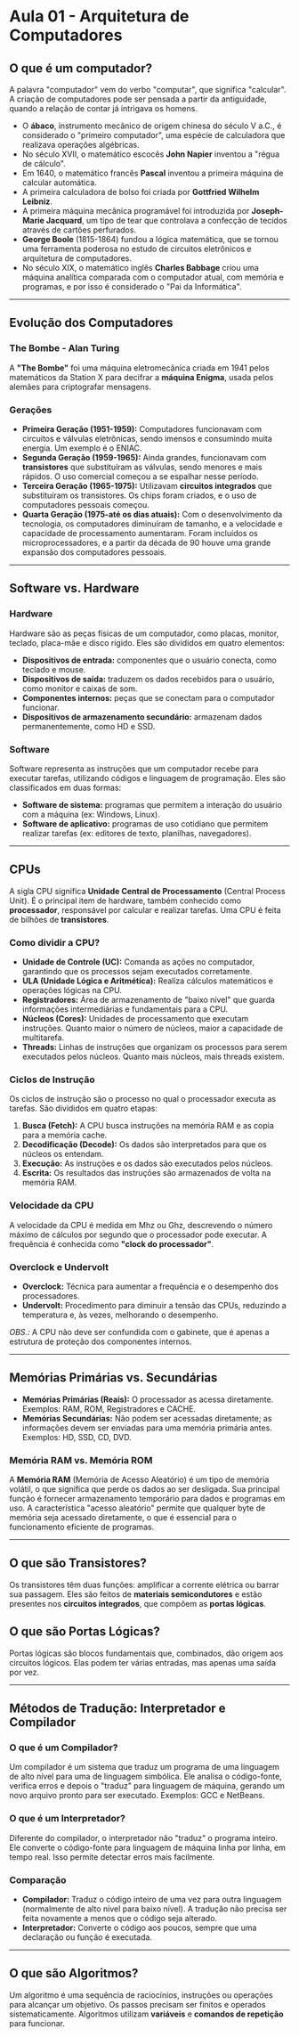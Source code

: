 # Aula 01 - Arquitetura de Computadores

## O que é um computador?
A palavra "computador" vem do verbo "computar", que significa "calcular". A criação de computadores pode ser pensada a partir da antiguidade, quando a relação de contar já intrigava os homens.

* O **ábaco**, instrumento mecânico de origem chinesa do século V a.C., é considerado o "primeiro computador", uma espécie de calculadora que realizava operações algébricas.
* No século XVII, o matemático escocês **John Napier** inventou a "régua de cálculo".
* Em 1640, o matemático francês **Pascal** inventou a primeira máquina de calcular automática.
* A primeira calculadora de bolso foi criada por **Gottfried Wilhelm Leibniz**.
* A primeira máquina mecânica programável foi introduzida por **Joseph-Marie Jacquard**, um tipo de tear que controlava a confecção de tecidos através de cartões perfurados.
* **George Boole** (1815-1864) fundou a lógica matemática, que se tornou uma ferramenta poderosa no estudo de circuitos eletrônicos e arquitetura de computadores.
* No século XIX, o matemático inglês **Charles Babbage** criou uma máquina analítica comparada com o computador atual, com memória e programas, e por isso é considerado o "Pai da Informática".

---

## Evolução dos Computadores

### The Bombe - Alan Turing
A **"The Bombe"** foi uma máquina eletromecânica criada em 1941 pelos matemáticos da Station X para decifrar a **máquina Enigma**, usada pelos alemães para criptografar mensagens.

### Gerações
* **Primeira Geração (1951-1959):** Computadores funcionavam com circuitos e válvulas eletrônicas, sendo imensos e consumindo muita energia. Um exemplo é o ENIAC.
* **Segunda Geração (1959-1965):** Ainda grandes, funcionavam com **transistores** que substituíram as válvulas, sendo menores e mais rápidos. O uso comercial começou a se espalhar nesse período.
* **Terceira Geração (1965-1975):** Utilizavam **circuitos integrados** que substituíram os transistores. Os chips foram criados, e o uso de computadores pessoais começou.
* **Quarta Geração (1975-até os dias atuais):** Com o desenvolvimento da tecnologia, os computadores diminuíram de tamanho, e a velocidade e capacidade de processamento aumentaram. Foram incluídos os microprocessadores, e a partir da década de 90 houve uma grande expansão dos computadores pessoais.

---

## Software vs. Hardware

### Hardware
Hardware são as peças físicas de um computador, como placas, monitor, teclado, placa-mãe e disco rígido. Eles são divididos em quatro elementos:
* **Dispositivos de entrada:** componentes que o usuário conecta, como teclado e mouse.
* **Dispositivos de saída:** traduzem os dados recebidos para o usuário, como monitor e caixas de som.
* **Componentes internos:** peças que se conectam para o computador funcionar.
* **Dispositivos de armazenamento secundário:** armazenam dados permanentemente, como HD e SSD.

### Software
Software representa as instruções que um computador recebe para executar tarefas, utilizando códigos e linguagem de programação. Eles são classificados em duas formas:
* **Software de sistema:** programas que permitem a interação do usuário com a máquina (ex: Windows, Linux).
* **Software de aplicativo:** programas de uso cotidiano que permitem realizar tarefas (ex: editores de texto, planilhas, navegadores).

---

## CPUs
A sigla CPU significa **Unidade Central de Processamento** (Central Process Unit). É o principal item de hardware, também conhecido como **processador**, responsável por calcular e realizar tarefas. Uma CPU é feita de bilhões de **transistores**.

### Como dividir a CPU?
* **Unidade de Controle (UC):** Comanda as ações no computador, garantindo que os processos sejam executados corretamente.
* **ULA (Unidade Lógica e Aritmética):** Realiza cálculos matemáticos e operações lógicas na CPU.
* **Registradores:** Área de armazenamento de "baixo nível" que guarda informações intermediárias e fundamentais para a CPU.
* **Núcleos (Cores):** Unidades de processamento que executam instruções. Quanto maior o número de núcleos, maior a capacidade de multitarefa.
* **Threads:** Linhas de instruções que organizam os processos para serem executados pelos núcleos. Quanto mais núcleos, mais threads existem.

### Ciclos de Instrução
Os ciclos de instrução são o processo no qual o processador executa as tarefas. São divididos em quatro etapas:
1.  **Busca (Fetch):** A CPU busca instruções na memória RAM e as copia para a memória cache.
2.  **Decodificação (Decode):** Os dados são interpretados para que os núcleos os entendam.
3.  **Execução:** As instruções e os dados são executados pelos núcleos.
4.  **Escrita:** Os resultados das instruções são armazenados de volta na memória RAM.

### Velocidade da CPU
A velocidade da CPU é medida em Mhz ou Ghz, descrevendo o número máximo de cálculos por segundo que o processador pode executar. A frequência é conhecida como **"clock do processador"**.

### Overclock e Undervolt
* **Overclock:** Técnica para aumentar a frequência e o desempenho dos processadores.
* **Undervolt:** Procedimento para diminuir a tensão das CPUs, reduzindo a temperatura e, às vezes, melhorando o desempenho.

*OBS.:* A CPU não deve ser confundida com o gabinete, que é apenas a estrutura de proteção dos componentes internos.

---

## Memórias Primárias vs. Secundárias
* **Memórias Primárias (Reais):** O processador as acessa diretamente. Exemplos: RAM, ROM, Registradores e CACHE.
* **Memórias Secundárias:** Não podem ser acessadas diretamente; as informações devem ser enviadas para uma memória primária antes. Exemplos: HD, SSD, CD, DVD.

### Memória RAM vs. Memória ROM
A **Memória RAM** (Memória de Acesso Aleatório) é um tipo de memória volátil, o que significa que perde os dados ao ser desligada. Sua principal função é fornecer armazenamento temporário para dados e programas em uso. A característica "acesso aleatório" permite que qualquer byte de memória seja acessado diretamente, o que é essencial para o funcionamento eficiente de programas.

---

## O que são Transistores?
Os transistores têm duas funções: amplificar a corrente elétrica ou barrar sua passagem. Eles são feitos de **materiais semicondutores** e estão presentes nos **circuitos integrados**, que compõem as **portas lógicas**.

## O que são Portas Lógicas?
Portas lógicas são blocos fundamentais que, combinados, dão origem aos circuitos lógicos. Elas podem ter várias entradas, mas apenas uma saída por vez.

---

## Métodos de Tradução: Interpretador e Compilador

### O que é um Compilador?
Um compilador é um sistema que traduz um programa de uma linguagem de alto nível para uma de linguagem simbólica. Ele analisa o código-fonte, verifica erros e depois o "traduz" para linguagem de máquina, gerando um novo arquivo pronto para ser executado. Exemplos: GCC e NetBeans.

### O que é um Interpretador?
Diferente do compilador, o interpretador não "traduz" o programa inteiro. Ele converte o código-fonte para linguagem de máquina linha por linha, em tempo real. Isso permite detectar erros mais facilmente.

### Comparação
* **Compilador:** Traduz o código inteiro de uma vez para outra linguagem (normalmente de alto nível para baixo nível). A tradução não precisa ser feita novamente a menos que o código seja alterado.
* **Interpretador:** Converte o código aos poucos, sempre que uma declaração ou função é executada.

---

## O que são Algoritmos?
Um algoritmo é uma sequência de raciocínios, instruções ou operações para alcançar um objetivo. Os passos precisam ser finitos e operados sistematicamente. Algoritmos utilizam **variáveis** e **comandos de repetição** para funcionar.